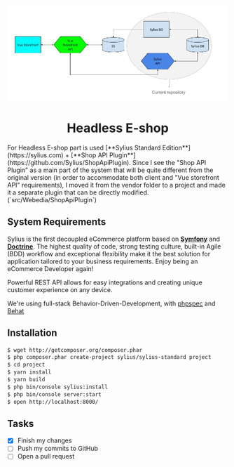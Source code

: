 <p align="center">
    <img src="https://raw.githubusercontent.com/dperkosan/files/master/syliusPart.jpg" />
</p>

<h1 align="center">Headless E-shop</h1>

<p>For Headless E-shop part is used [**Sylius Standard Edition**](https://sylius.com) + [**Shop API Plugin**](https://github.com/Sylius/ShopApiPlugin). Since I see the "Shop API Plugin" as a main part of the system that will be quite different from the original version (in order to accommodate both client and "Vue storefront API" requirements), I moved it from the vendor folder to a project and made it a separate plugin that can be directly modified. (`src/Webedia/ShopApiPlugin`)</p>

System Requirements
-----

Sylius is the first decoupled eCommerce platform based on [**Symfony**](http://symfony.com) and [**Doctrine**](http://doctrine-project.org). 
The highest quality of code, strong testing culture, built-in Agile (BDD) workflow and exceptional flexibility make it the best solution for application tailored to your business requirements. 
Enjoy being an eCommerce Developer again!

Powerful REST API allows for easy integrations and creating unique customer experience on any device.

We're using full-stack Behavior-Driven-Development, with [phpspec](http://phpspec.net) and [Behat](http://behat.org)

Installation
------------

```bash
$ wget http://getcomposer.org/composer.phar
$ php composer.phar create-project sylius/sylius-standard project
$ cd project
$ yarn install
$ yarn build
$ php bin/console sylius:install
$ php bin/console server:start
$ open http://localhost:8000/
```

Tasks
---------------

- [x] Finish my changes
- [ ] Push my commits to GitHub
- [ ] Open a pull request